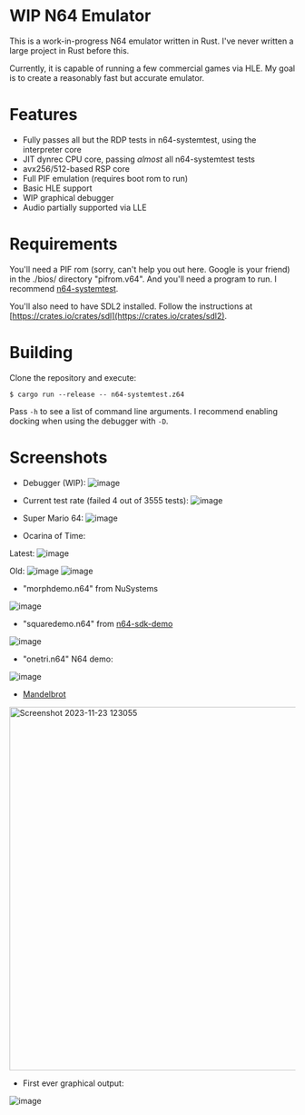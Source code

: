 # WIP N64 Emulator

This is a work-in-progress N64 emulator written in Rust.  I've never written a 
large project in Rust before this.

Currently, it is capable of running a few commercial games via HLE.  My goal 
is to create a reasonably fast but accurate emulator.  

# Features

* Fully passes all but the RDP tests in n64-systemtest, using the interpreter core
* JIT dynrec CPU core, passing *almost* all n64-systemtest tests
* avx256/512-based RSP core
* Full PIF emulation (requires boot rom to run)
* Basic HLE support
* WIP graphical debugger
* Audio partially supported via LLE
  
# Requirements

You'll need a PIF rom (sorry, can't help you out here. Google is your friend)
in the ./bios/ directory "pifrom.v64".  And you'll need a program to run. I
recommend [n64-systemtest](https://github.com/lemmy-64/n64-systemtest).

You'll also need to have SDL2 installed.  Follow the instructions at
[https://crates.io/crates/sdl](https://crates.io/crates/sdl2).

# Building

Clone the repository and execute:

```
$ cargo run --release -- n64-systemtest.z64
```

Pass `-h` to see a list of command line arguments.  I recommend enabling docking when
using the debugger with `-D`.

# Screenshots

* Debugger (WIP):
![image](https://github.com/user-attachments/assets/2200ba80-2afa-43ef-b44f-6dca49370b8c)

* Current test rate (failed 4 out of 3555 tests):
![image](https://github.com/sarchar/n64/assets/4928176/568e5671-af3b-4144-b7b9-6386299ac27b)

* Super Mario 64:
![image](https://github.com/sarchar/n64/assets/4928176/a0be3e4c-0321-4854-ba26-d001741f44e5)

* Ocarina of Time:

Latest:
![image](https://github.com/sarchar/n64/assets/4928176/e40b5fde-ed41-4fd2-8f7e-e2e7e12eeb8b)

Old:
![image](https://github.com/sarchar/n64/assets/4928176/bd3a537f-187b-4b5a-a2c7-e6b43ede9cc7)
![image](https://github.com/sarchar/n64/assets/4928176/bf109d74-6892-4980-b4ec-1b30cd87b059)


* "morphdemo.n64" from NuSystems

![image](https://github.com/sarchar/n64/assets/4928176/d135b1d4-824a-4b0a-984d-405da7c4213f)

* "squaredemo.n64" from [n64-sdk-demo](https://github.com/jsdf/n64-sdk-demo)

![image](https://github.com/sarchar/n64/assets/4928176/a22fb087-a33c-444c-8526-a21a2d031a2e)

* "onetri.n64" N64 demo:

![image](https://github.com/sarchar/n64/assets/4928176/132a48b2-2aea-4b1e-9900-5df393774221)

* [Mandelbrot](https://github.com/PeterLemon/N64/tree/master/CP1/Fractal/32BPP/640X480/Mandelbrot/Double)

<img width="640" alt="Screenshot 2023-11-23 123055" src="https://github.com/sarchar/n64/assets/4928176/1a7b5ec1-c1d2-41f6-b131-377f195c0a45">

* First ever graphical output:

![image](https://github.com/sarchar/n64/assets/4928176/01de0e3a-be14-4d40-aa44-223c0f96d9ae)
